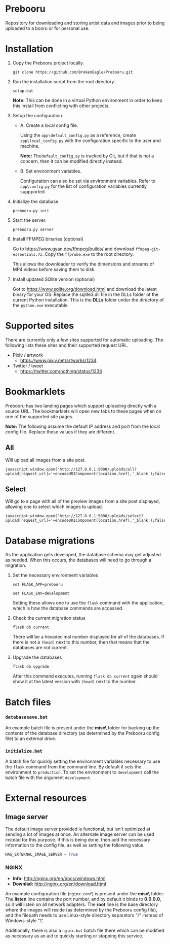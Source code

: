 # Prebooru

Repository for downloading and storing artist data and images prior to being uploaded to a booru or for personal use.

# Installation

1. Copy the Prebooru project locally.

    `git clone https://github.com/BrokenEagle/Prebooru.git`

2. Run the installation script from the root directory.

    `setup.bat`

    **Note:** This can be done in a virtual Python environment in order to keep this install from conflicting with other projects.

3. Setup the configuration.

    - A. Create a local config file.

      Using the `app\default_config.py` as a reference, create `app\local_config.py` with the configuration specific to the user and machine.

      **Note:** The`default_config.py` is tracked by Git, but if that is not a concern, then it can be modified directly instead.

    - B. Set environment variables.

        Configuration can also be set via environment variables. Refer to `app\config.py` for the list of configuration variables currently suppported.

4. Initialize the database.

    `prebooru.py init`

5. Start the server.

    `prebooru.py server`

6. Install FFMPEG binaries (optional)

    Go to https://www.gyan.dev/ffmpeg/builds/ and download `ffmpeg-git-essentials.7z`. Copy the `ffprobe.exe` to the root directory.

    This allows the downloader to verify the dimensions and streams of MP4 videos before saving them to disk.

7. Install updated SQlite version (optional)

    Got to https://www.sqlite.org/download.html and download the latest binary for your OS. Replace the sqlite3.dll file in the DLLs folder
    of the current Python installation. This is the **DLLs** folder under the directory of the `python.exe` executable.

# Supported sites

There are currently only a few sites supported for automatic uploading. The following lists these sites and their supported request URL.

- Pixiv / artwork
    - https://www.pixiv.net/artworks/1234
- Twitter / tweet
    - https://twitter.com/nothing/status/1234

# Bookmarklets

Prebooru has two landing pages which support uploading directly with a source URL. The bookmarklets will open new tabs to these pages when on one of the supported site pages.

**Note:** The following assume the default IP address and port from the local config file. Replace these values if they are different.

## All

Will upload all images from a site post.

```
javascript:window.open('http://127.0.0.1:5000/uploads/all?upload[request_url]='+encodeURIComponent(location.href),'_blank');false;
```

## Select

Will go to a page with all of the preview images from a site post displayed, allowing one to select which images to upload.

```
javascript:window.open('http://127.0.0.1:5000/uploads/select?upload[request_url]='+encodeURIComponent(location.href),'_blank');false;
```

# Database migrations

As the application gets developed, the database schema may get adjusted as needed. When this occurs, the databases will need to go through a migration.

1. Set the necessary environment variables

    `set FLASK_APP=prebooru`

    `set FLASK_ENV=development`

    Setting these allows one to use the `flask` command with the application, which is how the database commands are accessed.

2. Check the current migration status

    `flask db current`

    There will be a hexadecimal number displayed for all of the databases. If there is not a `(head)` next to this number, then that means that the databases are not current.

3. Upgrade the databases

    `flask db upgrade`

    After this command executes, running `flask db current` again should show it at the latest version with `(head)` next to the number.

# Batch files

### `databasesave.bat`

An example batch file is present under the **misc\\** folder for backing up the contents of the database directory (as determined by the Prebooru config file) to an external drive.

### `initialize.bat`

A batch file for quickly setting the environment variables necessary to use the `flask` command from the command line. By default it sets the environment to `production`. To set the environment to `development` call the batch file with the argument `development`.

# External resources

## Image server

The default image server provided is functional, but isn't optimized at sending a lot of images at once. An alternate image server can be used instead for this purpose. If this is being done, then add the necessary information to the config file, as well as setting the following value.

```python
HAS_EXTERNAL_IMAGE_SERVER = True
```

### NGINX

- **Info:** http://nginx.org/en/docs/windows.html
- **Downlad:** http://nginx.org/en/download.html

An example configuration file (`nginx.conf`) is present under the **misc\\** folder. The **listen** line contains the port number, and by default it binds to **0.0.0.0**, so it will listen on all network adapters. The **root** line is the base directory where the images will reside (as determined by the Prebooru config file), and the filepath needs to use Linux-style directory separators "/" instead of Windows-style "\\".

Additionally, there is also a `nginx.bat` batch file there which can be modified as necessary as an aid to quickly starting or stopping this service.
